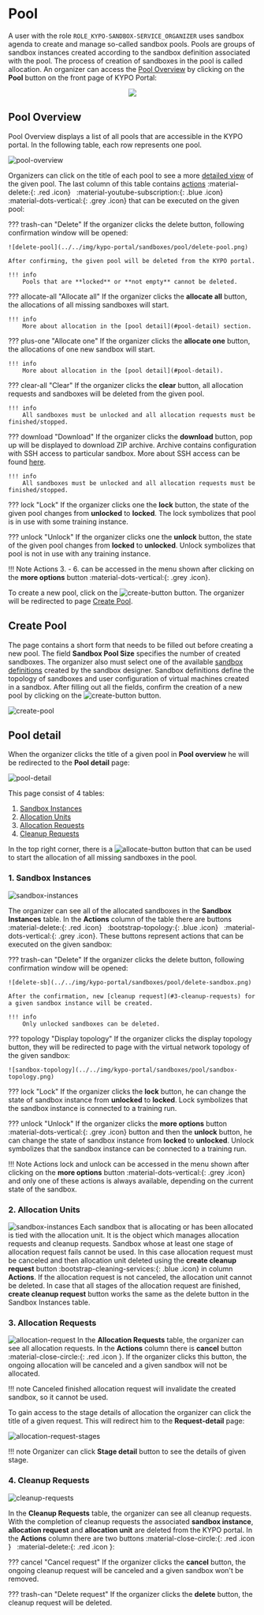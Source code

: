 # Pool
A user with the role `ROLE_KYPO-SANDBOX-SERVICE_ORGANIZER` uses sandbox agenda to create and manage so-called sandbox pools. Pools are groups of sandbox instances created according to the sandbox definition associated with the pool. The process of creation of sandboxes in the pool is called allocation. An organizer can access the [Pool Overview](#pool-overview) by clicking on the **Pool** button on the front page of KYPO Portal:
<p align="center">
  <img src="../../../img/kypo-portal/sandboxes/pool/sandbox-agenda-pool.png">
</p>

## Pool Overview

Pool Overview displays a list of all pools that are accessible in the KYPO portal. In the following table, each row represents one pool. 

![pool-overview](../../img/kypo-portal/sandboxes/pool/pool-overview.png)

Organizers can click on the title of each pool to see a more [detailed view](#pool-detail) of the given pool. The last column of this table contains [actions](#actions) :material-delete:{: .red .icon} &nbsp; :material-youtube-subscription:{: .blue .icon} &nbsp; :material-dots-vertical:{: .grey .icon}  that can be executed on the given pool: 


??? trash-can "Delete"
    If the organizer clicks the delete button, following confirmation window will be opened:

    ![delete-pool](../../img/kypo-portal/sandboxes/pool/delete-pool.png)

    After confirming, the given pool will be deleted from the KYPO portal.

    !!! info
        Pools that are **locked** or **not empty** cannot be deleted.


??? allocate-all "Allocate all"
    If the organizer clicks the **allocate all** button, the allocations of all missing sandboxes will start.

    !!! info 
        More about allocation in the [pool detail](#pool-detail) section. 

??? plus-one "Allocate one"
    If the organizer clicks the **allocate one** button, the allocations of one new sandbox will start.

    !!! info 
        More about allocation in the [pool detail](#pool-detail).

??? clear-all "Clear"
    If the organizer clicks the **clear** button, all allocation requests and sandboxes will be deleted from the given pool.

    !!! info
        All sandboxes must be unlocked and all allocation requests must be finished/stopped.   

??? download "Download"
    If the organizer clicks the **download** button, pop up will be displayed to download ZIP archive. Archive contains configuration with SSH access to particular sandbox. More about SSH access can be found [here](../../sandboxes/sandbox-ssh-access).

    !!! info
        All sandboxes must be unlocked and all allocation requests must be finished/stopped. 

??? lock "Lock"
    If the organizer clicks one the **lock** button, the state of the given pool changes from **unlocked** to **locked**. The lock symbolizes that pool is in use with some training instance.

??? unlock "Unlock"
    If the organizer clicks one the **unlock** button, the state of the given pool changes from **locked** to **unlocked**. Unlock symbolizes that pool is not in use with any training instance.   


!!! Note
    Actions 3. - 6. can be accessed in the menu shown after clicking on the **more options** button :material-dots-vertical:{: .grey .icon}.

 To create a new pool, click on the ![create-button](../../img/buttons/create-button.png) button. The organizer will be redirected to page [Create Pool](#create-pool).


## Create Pool
The page contains a short form that needs to be filled out before creating a new pool. The field **Sandbox Pool Size** specifies the number of created sandboxes. The organizer also must select one of the available [sandbox definitions](./sandbox-definition.md) created by the sandbox designer. Sandbox definitions define the topology of sandboxes and user configuration of virtual machines created in a sandbox. After filling out all the fields, confirm the creation of a new pool by clicking on the ![create-button](../../img/buttons/create-button.png) button.
 
![create-pool](../../img/kypo-portal/sandboxes/pool/create-pool.png)


## Pool detail
When the organizer clicks the title of a given pool in **Pool overview** he will be redirected to the **Pool detail** page:
  
![pool-detail](../../img/kypo-portal/sandboxes/pool/pool-detail.png)

This page consist of 4 tables: 

1. [Sandbox Instances](1-sandbox-instances)
2. [Allocation Units](2-allocation-units)
3. [Allocation Requests](3-allocation-requests)
4. [Cleanup Requests](4-cleanup-requests)

In the top right corner, there is a ![allocate-button](../../img/buttons/allocate-button.png) button that can be used to start the allocation of all missing sandboxes in the pool.

### 1. Sandbox Instances

![sandbox-instances](../../img/kypo-portal/sandboxes/pool/sandbox-instances-overview.png)

The organizer can see all of the allocated sandboxes in the **Sandbox Instances** table. In the **Actions** column of the table there are buttons :material-delete:{: .red .icon} &nbsp; :bootstrap-topology:{: .blue .icon} &nbsp; :material-dots-vertical:{: .grey .icon}. These buttons represent actions that can be executed on the given sandbox:

??? trash-can "Delete"
    If the organizer clicks the delete button, following confirmation window will be opened:

    ![delete-sb](../../img/kypo-portal/sandboxes/pool/delete-sandbox.png)

    After the confirmation, new [cleanup request](#3-cleanup-requests) for a given sandbox instance will be created.

    !!! info 
        Only unlocked sandboxes can be deleted.

??? topology "Display topology"
    If the organizer clicks the display topology button, they will be redirected to page with the virtual network topology of the given sandbox:

    ![sandbox-topology](../../img/kypo-portal/sandboxes/pool/sandbox-topology.png)

??? lock "Lock"
    If the organizer clicks the **lock** button, he can change the state of sandbox instance from **unlocked** to **locked**. Lock symbolizes that the sandbox instance is connected to a training run. 

??? unlock "Unlock"
    If the organizer clicks the **more options** button :material-dots-vertical:{: .grey .icon} button and then the **unlock** button, he can change the state of sandbox instance from **locked** to **unlocked**. Unlock symbolizes that the sandbox instance can be connected to a training run. 

!!! Note
    Actions lock and unlock can be accessed in the menu shown after clicking on the **more options** button :material-dots-vertical:{: .grey .icon} and only one of these actions is always available, depending on the current state of the sandbox.


### 2. Allocation Units

![sandbox-instances](../../img/kypo-portal/sandboxes/pool/allocation-units.png)
Each sandbox that is allocating or has been allocated is tied with the allocation unit. It is the object which manages allocation requests and cleanup requests. Sandbox whose at least one stage of allocation request fails cannot be used. In this case allocation request must be canceled and then allocation unit deleted using the **create cleanup request** button :bootstrap-cleaning-services:{: .blue .icon} in column **Actions**. If the allocation request is not canceled, the allocation unit cannot be deleted. In case that all stages of the allocation request are finished, **create cleanup request** button works the same as the delete button in the Sandbox Instances table. 


### 3. Allocation Requests

![allocation-request](../../img/kypo-portal/sandboxes/pool/allocation-requests.png)
In the **Allocation Requests** table, the organizer can see all allocation requests. In the **Actions** column there is **cancel** button :material-close-circle:{: .red .icon }. If the organizer clicks this button, the ongoing allocation will be canceled and a given sandbox will not be allocated. 

!!! note
    Canceled finished allocation request will invalidate the created sandbox, so it cannot be used.  

To gain access to the stage details of allocation the organizer can click the title of a given request. This will redirect him to the **Request-detail** page:
 
![allocation-request-stages](../../img/kypo-portal/sandboxes/pool/allocation-request-stages.png)

!!! note
    Organizer can click **Stage detail** button to see the details of given stage.



### 4. Cleanup Requests
![cleanup-requests](../../img/kypo-portal/sandboxes/pool/cleanup-requests.png)

In the **Cleanup Requests** table, the organizer can see all cleanup requests. With the completion of cleanup requests the associated **sandbox instance**, **allocation request** and **allocation unit** are deleted from the KYPO portal. In the **Actions** column there are two buttons :material-close-circle:{: .red .icon } &nbsp; :material-delete:{: .red .icon }:

??? cancel "Cancel request"
    If the organizer clicks the **cancel** button, the ongoing cleanup request will be canceled and a given sandbox won't be removed.

??? trash-can "Delete request"
    If the organizer clicks the **delete** button, the cleanup request will be deleted.
